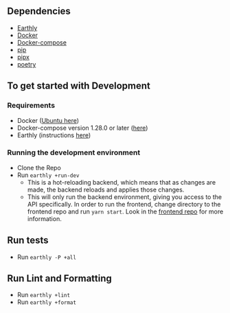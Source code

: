 ## Dependencies
- [Earthly](https://earthly.dev/get-earthly)
- [Docker](https://docs.docker.com/engine/install/)
- [Docker-compose](https://docs.docker.com/compose/install/)
- [pip](https://linuxize.com/post/how-to-install-pip-on-ubuntu-20.04/)
- [pipx](https://pypa.github.io/pipx/installation/)
- [poetry](https://python-poetry.org/docs/)

## To get started with Development
### Requirements
- Docker ([Ubuntu here](https://docs.docker.com/engine/install/ubuntu/))
- Docker-compose version 1.28.0 or later ([here](https://docs.docker.com/compose/install/))
- Earthly (instructions [here](https://earthly.dev/get-earthly))
### Running the development environment
- Clone the Repo
- Run `earthly +run-dev`
  - This is a hot-reloading backend, which means that as changes are made, the backend
reloads and applies those changes.
  - This will only run the backend environment, giving you access to the API specifically. In order to run the frontend, change directory to the frontend repo and run `yarn start`. Look in the [frontend repo](https://code.il2.dso.mil/platform-one/products/gvsc/sec/dsdp/frontend) for more information. 
## Run tests
- Run `earthly -P +all`

## Run Lint and Formatting
- Run `earthly +lint`
- Run `earthly +format`
